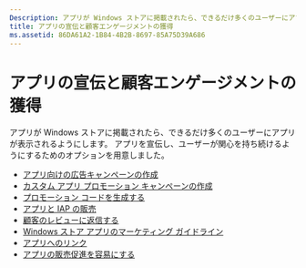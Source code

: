 ```yaml
---
Description: アプリが Windows ストアに掲載されたら、できるだけ多くのユーザーにアプリが表示されるようにします。
title: アプリの宣伝と顧客エンゲージメントの獲得
ms.assetid: 86DA61A2-1B84-4B2B-8697-85A75D39A686
---
```


# アプリの宣伝と顧客エンゲージメントの獲得


アプリが Windows ストアに掲載されたら、できるだけ多くのユーザーにアプリが表示されるようにします。 アプリを宣伝し、ユーザーが関心を持ち続けるようにするためのオプションを用意しました。

-   [アプリ向けの広告キャンペーンの作成](create-an-ad-campaign-for-your-app.md)
-   [カスタム アプリ プロモーション キャンペーンの作成](create-a-custom-app-promotion-campaign.md)
-   [プロモーション コードを生成する](generate-promotional-codes.md)
-   [アプリと IAP の販売](put-apps-and-iaps-on-sale.md)
-   [顧客のレビューに返信する](respond-to-customer-reviews.md)
-   [Windows ストア アプリのマーケティング ガイドライン](app-marketing-guidelines.md)
-   [アプリへのリンク](link-to-your-app.md)
-   [アプリの販売促進を容易にする](make-your-app-easier-to-promote.md)

 

 






<!--HONumber=Mar16_HO1-->


